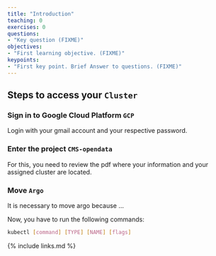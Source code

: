 ```yaml
---
title: "Introduction"
teaching: 0
exercises: 0
questions:
- "Key question (FIXME)"
objectives:
- "First learning objective. (FIXME)"
keypoints:
- "First key point. Brief Answer to questions. (FIXME)"
---
```


## Steps to access your  `Cluster`
### Sign in to Google Cloud Platform `GCP`
Login with your gmail account and your respective password.

### Enter the project `CMS-opendata`
For this, you need to review the pdf where your information and your assigned cluster are located.

### Move `Argo`
It is necessary to move argo because ... 

Now, you have to run the following commands:
```bash
kubectl [command] [TYPE] [NAME] [flags]

```


{% include links.md %}

